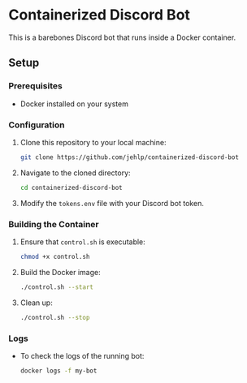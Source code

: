 # Containerized Discord Bot

This is a barebones Discord bot that runs inside a Docker container.

## Setup

### Prerequisites
- Docker installed on your system

### Configuration
1. Clone this repository to your local machine:
   ```bash
   git clone https://github.com/jehlp/containerized-discord-bot
   ```

2. Navigate to the cloned directory:
   ```bash
   cd containerized-discord-bot
   ```

3. Modify the `tokens.env` file with your Discord bot token.

### Building the Container
1. Ensure that `control.sh` is executable:
   ```bash
   chmod +x control.sh
   ```

2. Build the Docker image:
   ```bash
   ./control.sh --start
   ```
3. Clean up:
   ```bash
   ./control.sh --stop
   ```
### Logs
- To check the logs of the running bot:
  ```bash
  docker logs -f my-bot
  ```